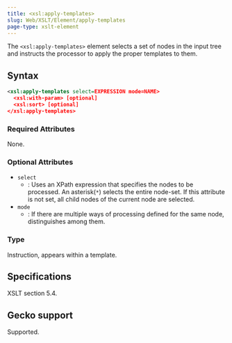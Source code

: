 ```yaml
---
title: <xsl:apply-templates>
slug: Web/XSLT/Element/apply-templates
page-type: xslt-element
---
```




The `<xsl:apply-templates>` element selects a set of nodes in the input tree and instructs the processor to apply the proper templates to them.

## Syntax

```xml
<xsl:apply-templates select=EXPRESSION mode=NAME>
  <xsl:with-param> [optional]
  <xsl:sort> [optional]
</xsl:apply-templates>
```

### Required Attributes

None.

### Optional Attributes

- `select`
  - : Uses an XPath expression that specifies the nodes to be processed. An asterisk(`*`) selects the entire node-set. If this attribute is not set, all child nodes of the current node are selected.
- `mode`
  - : If there are multiple ways of processing defined for the same node, distinguishes among them.

### Type

Instruction, appears within a template.

## Specifications

XSLT section 5.4.

## Gecko support

Supported.
